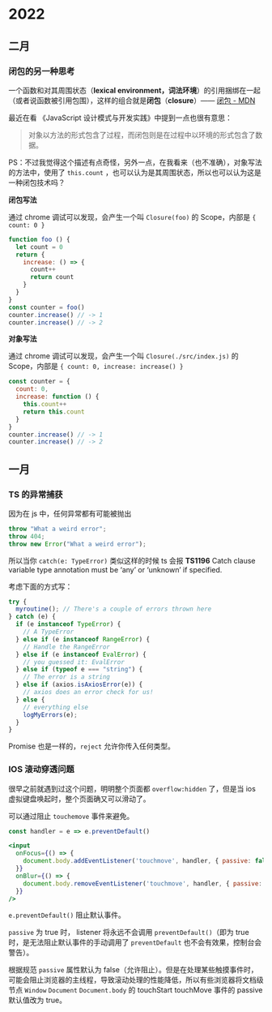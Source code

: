 # 2022

## 二月

### 闭包的另一种思考

一个函数和对其周围状态（**lexical environment，词法环境**）的引用捆绑在一起（或者说函数被引用包围），这样的组合就是**闭包**（**closure**）—— [闭包 - MDN](https://developer.mozilla.org/zh-CN/docs/Web/JavaScript/Closures)

最近在看 《JavaScript 设计模式与开发实践》中提到一点也很有意思：

> 对象以方法的形式包含了过程，而闭包则是在过程中以环境的形式包含了数据。

PS：不过我觉得这个描述有点奇怪，另外一点，在我看来（也不准确），对象写法的方法中，使用了 `this.count` ，也可以认为是其周围状态，所以也可以认为这是一种闭包技术吗？

**闭包写法**

通过 chrome 调试可以发现，会产生一个叫 `Closure(foo)` 的 Scope，内部是 `{ count: 0 }`

```js
function foo () {
  let count = 0
  return {
    increase: () => {
      count++
      return count
    }
  }
}
const counter = foo()
counter.increase() // -> 1
counter.increase() // -> 2
```

**对象写法**

通过 chrome 调试可以发现，会产生一个叫 `Closure(./src/index.js)` 的 Scope，内部是 `{ count: 0, increase: increase() }`

```js
const counter = {
  count: 0,
  increase: function () {
    this.count++
    return this.count
  }
}
counter.increase() // -> 1
counter.increase() // -> 2
```

## 一月

### TS 的异常捕获

因为在 js 中，任何异常都有可能被抛出

```ts
throw "What a weird error";
throw 404;
throw new Error("What a weird error");
```

所以当你 `catch(e: TypeError)` 类似这样的时候 ts 会报 **TS1196** Catch clause variable type annotation must be ‘any’ or ‘unknown’ if specified.

考虑下面的方式写：

```ts
try {
  myroutine(); // There's a couple of errors thrown here
} catch (e) {
  if (e instanceof TypeError) {
    // A TypeError
  } else if (e instanceof RangeError) {
    // Handle the RangeError
  } else if (e instanceof EvalError) {
    // you guessed it: EvalError
  } else if (typeof e === "string") {
    // The error is a string
  } else if (axios.isAxiosError(e)) {
    // axios does an error check for us!
  } else {
    // everything else  
    logMyErrors(e);
  }
}
```

Promise 也是一样的，`reject` 允许你传入任何类型。

### IOS 滚动穿透问题

很早之前就遇到过这个问题，明明整个页面都 `overflow:hidden` 了，但是当 ios 虚拟键盘唤起时，整个页面确又可以滑动了。

可以通过阻止 `touchemove` 事件来避免。

```jsx
const handler = e => e.preventDefault()

<input
  onFocus={() => {
    document.body.addEventListener('touchmove', handler, { passive: false })
  }}
  onBlur={() => {
    document.body.removeEventListener('touchmove', handler, { passive: false })
  }}
/>
```

`e.preventDefault()` 阻止默认事件。

`passive`  为 true 时， listener 将永远不会调用 `preventDefault()`（即为 true 时，是无法阻止默认事件的手动调用了 `preventDefault` 也不会有效果，控制台会警告）。

根据规范 `passive` 属性默认为 false（允许阻止）。但是在处理某些触摸事件时，可能会阻止浏览器的主线程，导致滚动处理的性能降低，所以有些浏览器将文档级节点 `Window` `Document` `Document.body` 的 touchStart touchMove 事件的 passive 默认值改为 true。

​	
